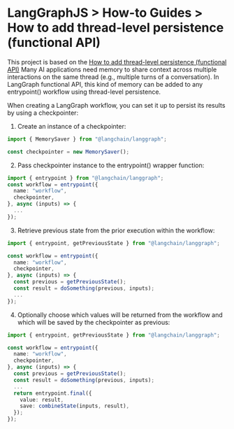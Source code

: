 # LangGraphJS > How-to Guides > How to add thread-level persistence (functional API)

This project is based on the [How to add thread-level persistence (functional API)](https://langchain-ai.github.io/langgraphjs/how-tos/persistence-functional/)
Many AI applications need memory to share context across multiple interactions on the same thread (e.g., multiple turns of a conversation). In LangGraph functional API, this kind of memory can be added to any entrypoint() workflow using thread-level persistence.

When creating a LangGraph workflow, you can set it up to persist its results by using a checkpointer:

1. Create an instance of a checkpointer:

```ts
import { MemorySaver } from "@langchain/langgraph";

const checkpointer = new MemorySaver();
```

2. Pass checkpointer instance to the entrypoint() wrapper function:

```ts
import { entrypoint } from "@langchain/langgraph";
const workflow = entrypoint({
  name: "workflow",
  checkpointer,
}, async (inputs) => {
  ...
});
```

3. Retrieve previous state from the prior execution within the workflow:

```ts
import { entrypoint, getPreviousState } from "@langchain/langgraph";

const workflow = entrypoint({
  name: "workflow",
  checkpointer,
}, async (inputs) => {
  const previous = getPreviousState();
  const result = doSomething(previous, inputs);
  ...
});
```

4. Optionally choose which values will be returned from the workflow and which will be saved by the checkpointer as previous:

```ts
import { entrypoint, getPreviousState } from "@langchain/langgraph";

const workflow = entrypoint({
  name: "workflow",
  checkpointer,
}, async (inputs) => {
  const previous = getPreviousState();
  const result = doSomething(previous, inputs);
  ...
  return entrypoint.final({
    value: result,
    save: combineState(inputs, result),
  });
});
```
